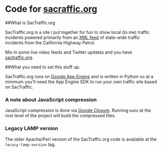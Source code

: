 Code for [sacraffic.org][sactraffic]
=====

##What is SacTraffic.org

SacTraffic.org is a site I put together for fun to show local (to me) traffic incidents powered primarily from an [XML feed](http://media.chp.ca.gov/sa_xml/sa.xml) of state-wide traffic incidents from the California Highway Patrol.

Mix in some live video feeds and Twitter updates and you have [sactraffic.org][sactraffic].

##What you need to set this stuff up.

SacTraffic.org runs on [Google App Engine](http://code.google.com/appengine/) and is written in Python so at a minimum you'll need the App Engine SDK to run your own traffic site based on SacTraffic.

### A note about JavaScript compression

JavaScript compression is done via [Google Closure](http://code.google.com/closure/).  Running `make` at the root level of the project will build the compressed files.

### Legacy LAMP version

The older Apache/Perl version of the SacTraffic.org code is available at the `lecacy-lamp-version` tag.

[sactraffic]: http://www.sactraffic.org "SacTraffic.org"
